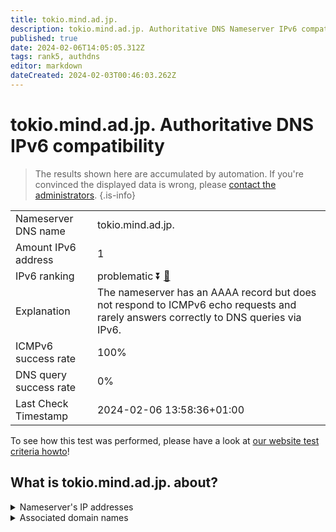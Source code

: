 ```yaml
---
title: tokio.mind.ad.jp.
description: tokio.mind.ad.jp. Authoritative DNS Nameserver IPv6 compatibility
published: true
date: 2024-02-06T14:05:05.312Z
tags: rank5, authdns
editor: markdown
dateCreated: 2024-02-03T00:46:03.262Z
---
```


# tokio.mind.ad.jp. Authoritative DNS IPv6 compatibility

> The results shown here are accumulated by automation. If you're convinced the displayed data is wrong, please [contact the administrators](/howto/chat). 
{.is-info}




|   |   |
| - | - |
| Nameserver DNS name | tokio.mind.ad.jp.
| Amount IPv6 address | 1
| IPv6 ranking | problematic :arrow_double_down: [🔗](/howto/ranking) |
| Explanation | The nameserver has an AAAA record but does not respond to ICMPv6 echo requests and rarely answers correctly to DNS queries via IPv6. |
| ICMPv6 success rate | 100%|
| DNS query success rate | 0% |
| Last Check Timestamp | 2024-02-06 13:58:36+01:00 |

To see how this test was performed, please have a look at [our website test criteria howto](/howto/testcriteria/authdns)!


## What is tokio.mind.ad.jp. about?




<details>
<summary>Nameserver's IP addresses</summary>

2001:358:31:101::310d

</details>



<details>
<summary>Associated domain names</summary>

www.mufg.jp

</details>
